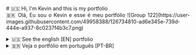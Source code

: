 <p align="justify">
# 🇺🇸 Hi, I'm Kevin and this is my portfolio<br/>🇧🇷 Olá, Eu sou o Kevin e esse é meu portfólio</center>
![Group 122](https://user-images.githubusercontent.com/49958388/126734810-ad6e345e-739d-444e-a937-8c0237f4b3c7.png)
</p>
<details>
    
<summary>🇺🇸 See the english [EN] portfolio</summary>

## Complete IOS App Development Bootcamp Projects
<details>
    
<summary>See more about Complete IOS App Development Bootcamp</summary>

### Advanced Swift Classroom 1
<details>
    
<summary>See more about Advanced Swift Classroom 1</summary>
    
#### Understanding Getters and Setters
```swift
let one: Int = 1

var two: Int {
    get {
        return one + 1
    }
}
 ```
 
```swift
let one: Int = 1

var two: Int {
    set {
        if two != 2 {
            print("two != 2 !!!")
        }
    }
}
 ```
#### Understanding Observed properties
```swift
var one: Int = 1 {
    willSet {
        print("The variable is about to chage")
    }
    didSet {
        print("The variable changed")
    }
}
 ```
    
</details>

### Flash Chat App
![morflax_things-6](https://user-images.githubusercontent.com/49958388/126725712-efa574b9-29ba-44d9-8913-068a135f125c.png)
<details>
    
<summary>See more about Flash Chat App</summary>
    
#### Using Cocoapods to get 3rd party libraries
Podfile
```markdown
platform :ios, '13.0'

target 'Flash Chat iOS13' do

  use_frameworks!

  pod 'CLTypingLabel', '~> 0.4.0'
  pod 'Firebase/Auth'
  pod 'Firebase/Firestore'

end
 ```
 
AppDelegate.swift
```swift
import IQKeyboardManagerSwift

@UIApplicationMain
class AppDelegate: UIResponder, UIApplicationDelegate {

    func application(_ application: UIApplication, didFinishLaunchingWithOptions launchOptions: [UIApplication.LaunchOptionsKey: Any]?) -> Bool {
        // Override point for customization after application launch.
        FirebaseApp.configure()
        Firestore.firestore()
        
        IQKeyboardManager.shared.enable = true
        IQKeyboardManager.shared.enableAutoToolbar = false
        IQKeyboardManager.shared.shouldResignOnTouchOutside = true
        
        return true
    }
//[...]
}
 ```

WelcomeViewController.swift
```swift
@IBOutlet weak var titleLabel: CLTypingLabel!
    
    override func viewDidLoad() {
        super.viewDidLoad()
        
        titleLabel.text = K.appName
    }
 ```

#### Using Firebase Auth to sign in existing users
LoginViewController.swift
```swift
    @IBAction func loginPressed(_ sender: UIButton) {
        
        if let email = emailTextfield.text, let password = passwordTextfield.text {
            Auth.auth().signIn(withEmail: email, password: password) { [weak self] authResult, error in
                if let e = error {
                    print(e.localizedDescription)
                } else {
                    self!.performSegue(withIdentifier: K.loginSegue, sender: self)
                }
            }
        }
    }
 ```

#### Using Firebase to send chat messages to database
ChatViewController.swift
```swift
    @IBAction func sendPressed(_ sender: UIButton) {
        if let messageBody = messageTextfield.text, let messageSender = Auth.auth().currentUser?.email {
            db.collection(K.FStore.collectionName).addDocument(data: [
                                                                K.FStore.senderField: messageSender,
                                                                K.FStore.bodyField: messageBody,
                                                                K.FStore.dateField: Date().timeIntervalSince1970
            ]) { error in
                if let e = error {
                    print(e)
                } else {
                    print("sendPressed okay")
                    DispatchQueue.main.async {
                        self.messageTextfield.text = ""
                    }
                }
            }
        }
    }
```

#### Using Xib to create a custom TableViewCell
MessageCell.swift
```swift
class MessageCell: UITableViewCell {

    @IBOutlet weak var messageBubble: UIView!
    @IBOutlet weak var label: UILabel!
    @IBOutlet weak var rightImageView: UIImageView!
    @IBOutlet weak var leftImageView: UIImageView!
    
    override func awakeFromNib() {
        super.awakeFromNib()
        
        messageBubble.layer.cornerRadius = messageBubble.frame.size.height / 4
    }

    override func setSelected(_ selected: Bool, animated: Bool) {
        super.setSelected(selected, animated: animated)

        
    }
    
}
```
ChatViewController.swift
```swift
func tableView(_ tableView: UITableView, cellForRowAt indexPath: IndexPath) -> UITableViewCell {
        
    let cell = tableView.dequeueReusableCell(withIdentifier: K.cellIdentifier, for: indexPath) as! MessageCell
 //[...]
 }
```
MessageCell.xib

<img width="533" alt="Captura de Tela 2021-07-22 às 19 50 18" src="https://user-images.githubusercontent.com/49958388/126718746-106cc259-de67-42f7-bff3-89b99b952d56.png">

#### Understanding Upcast and Downcast
```swift
    
    let subclassObject = Subclass()
    let classObject = Class()

    if let object = classObject is Subclass {
      let object = classObject as! Subclass
    }
    
    let object = classObject as? Subclass
    
    let object = subclassObject as Class
    
```

#### Understanding ViewController Lifecycle
![image](https://user-images.githubusercontent.com/49958388/126719944-54812cfe-e5b5-4dd5-8927-5f8241778423.png)

#### Understanding App Lifecycle
![image](https://user-images.githubusercontent.com/49958388/126720044-e7b4d813-2d71-46cc-9bec-245e0268f65d.png)
AppDelegate.swift
```swift
    func application(_ application: UIApplication, didFinishLaunchingWithOptions launchOptions: [UIApplication.LaunchOptionsKey: Any]?) -> Bool {}

    func application(_ application: UIApplication, configurationForConnecting connectingSceneSession: UISceneSession, options: UIScene.ConnectionOptions) -> UISceneConfiguration {}

    func application(_ application: UIApplication, didDiscardSceneSessions sceneSessions: Set<UISceneSession>) {}
```

SceneDelegate.swift
```swift
    func scene(_ scene: UIScene, willConnectTo session: UISceneSession, options connectionOptions: UIScene.ConnectionOptions) {}

    func sceneDidDisconnect(_ scene: UIScene) {}

    func sceneDidBecomeActive(_ scene: UIScene) {}

    func sceneWillResignActive(_ scene: UIScene) {}

    func sceneWillEnterForeground(_ scene: UIScene) {}

    func sceneDidEnterBackground(_ scene: UIScene) {}
```

</details>
    
### Clima App
![morflax_things-5](https://user-images.githubusercontent.com/49958388/126725670-302882be-e602-44a5-a18c-2d198312c165.png)
<details>
    
<summary>See more about Clima App</summary>
    
#### Using Computed Properties
WeatherViewController.swift
```swift
class WeatherViewController: UIViewController {

    @IBOutlet weak var conditionImageView: UIImageView!
    @IBOutlet weak var temperatureLabel: UILabel!
    @IBOutlet weak var cityLabel: UILabel!
    @IBOutlet weak var searchTextField: UITextField!
    
    var weatherManager = WeatherManager()
    let locationManager = CLLocationManager()
    
    override func viewDidLoad() {
        super.viewDidLoad()
        locationManager.delegate = self
        weatherManager.delegate = self
        searchTextField.delegate = self
        
        locationManager.requestWhenInUseAuthorization()
        locationManager.requestLocation()
    }
//[...]
}

extension WeatherViewController: CLLocationManagerDelegate {
    func locationManager(_ manager: CLLocationManager, didUpdateLocations locations: [CLLocation]) {
        if let location = locations.last {
            locationManager.stopUpdatingLocation()
            let lat = location.coordinate.latitude
            let lon = location.coordinate.longitude
            weatherManager.fetchWeather(latitude: lat, longitude: lon)
        }
    }
    
    func locationManager(_ manager: CLLocationManager, didFailWithError error: Error) {
        print(error)
    }
}
 ```
 
#### Using CoreLocation to get location data
WeatherViewController.swift
```swift
    let locationManager = CLLocationManager()
    
        override func viewDidLoad() {
            super.viewDidLoad()
            locationManager.delegate = self
            weatherManager.delegate = self
            searchTextField.delegate = self
        
            locationManager.requestWhenInUseAuthorization()
            locationManager.requestLocation()
        }
    
extension WeatherViewController: CLLocationManagerDelegate {
    func locationManager(_ manager: CLLocationManager, didUpdateLocations locations: [CLLocation]) {
        if let location = locations.last {
            locationManager.stopUpdatingLocation()
            let lat = location.coordinate.latitude
            let lon = location.coordinate.longitude
            weatherManager.fetchWeather(latitude: lat, longitude: lon)
        }
    }
    
    func locationManager(_ manager: CLLocationManager, didFailWithError error: Error) {
        print(error)
    }
}

 ```
 
#### Understanding the Delegate Design pattern and using it to pass data between a model class and ViewController

![image](https://user-images.githubusercontent.com/49958388/126714234-d36d20c2-6852-40a8-94c6-093fd03fccfa.png)
    
WeatherViewController.swift
```swift
class WeatherViewController: UIViewController {
//[...]
    var weatherManager = WeatherManager()
    let locationManager = CLLocationManager()
    
    override func viewDidLoad() {
        super.viewDidLoad()
        locationManager.delegate = self
        weatherManager.delegate = self
        searchTextField.delegate = self
        
        locationManager.requestWhenInUseAuthorization()
        locationManager.requestLocation()
    }
}

extension WeatherViewController: WeatherManagerDelegate {
    func didUpdateWeather(_ weatherManager: WeatherManager, weather: WeatherModel) {
        DispatchQueue.main.async {
            self.temperatureLabel.text = weather.temperatureString
            self.conditionImageView.image = UIImage(systemName: weather.conditionName)
            self.cityLabel.text = weather.cityName
        }
        
    }
    
    func didFailWithError(error: Error) {
        print(error)
    }
}
 ```
 WeatherManager.swift
```swift
protocol WeatherManagerDelegate {
    func didUpdateWeather(_ weatherManager: WeatherManager, weather: WeatherModel)
    func didFailWithError(error: Error)
}

struct WeatherManager {
    let weatherURL = "[...]"
    
    var delegate: WeatherManagerDelegate?
    
    func performRequest(with urlString: String) {
        //[...]
        delegate?.didFailWithError(error: error!)
        //[...]
    }
 //[...]
 }
 ```
 
#### Using URLSession for Networking
WeatherManager.swift
```swift
    func fetchWeather(cityName: String) {
        let urlString = "\(weatherURL)&q=\(cityName)"
        performRequest(with: urlString)
    }
    
    func fetchWeather(latitude: CLLocationDegrees, longitude: CLLocationDegrees) {
        let urlString = "\(weatherURL)&lat=\(latitude)&lon=\(longitude)"
        performRequest(with: urlString)
    }
    
    func performRequest(with urlString: String) {
        if let url = URL(string: urlString) {
            
            let session = URLSession(configuration: .default)
            
            let task = session.dataTask(with: url) { data, response, error in
                if error != nil {
                    delegate?.didFailWithError(error: error!)
                    return
                }
                if let safeData = data {
                    if let weather = self.parseJSON(safeData) {
                        delegate?.didUpdateWeather(self, weather: weather)
                    }
                }
            }
            
            task.resume()
        }
        
    }
 ```
 
#### Understanding closures
WeatherManager.swift
```swift
func calculator (n1: Int, n2: Int, operation: (Int, Int) -> Int {
    return operation(n1, n2)
}

func multiply (no1: Int, no2: Int) -> Int {
    return no1 * no2
}

calculator(n1: x, n2: y, operation: multiply)

//This is equal to

func calculator (n1: Int, n2: Int, operation: (Int, Int) -> Int {
    return operation(n1, n2)
}

calculator(n1: x, n2: y, operation: {(no1, no2) in no1 * no2})

//This is equal to

func calculator (n1: Int, n2: Int, operation: (Int, Int) -> Int {
    return operation(n1, n2)
}

calculator(n1: x, n2: y,) {$0 * $1}
 ```
 
#### Using Codable protocol for JSON Parsin
WeatherData.swift
```swift
struct WeatherData: Codable {
    let name: String
    let main: Main
    let weather: [Weather]
}

struct Main: Codable {
    let temp: Double
}

struct Weather: Codable {
    let id: Int
    let main: String
    let description: String
    let icon: String
}
 ```
WeatherManager.swift
```swift
    func parseJSON(_ weatherData: Data) -> WeatherModel? {
        let decoder = JSONDecoder()
        
        do {
            let decodedData = try decoder.decode(WeatherData.self, from: weatherData)
            let id = decodedData.weather[0].id
            let temp = decodedData.main.temp
            let name = decodedData.name
            
            let weather = WeatherModel(conditionId: id, cityName: name, temperature: temp)
            return weather
            
        } catch {
            delegate?.didFailWithError(error: error)
            return nil
        }
    }
 ```
 
#### Using Computed Properties
WeatherModel.swift
```swift
struct WeatherModel {
    let conditionId: Int
    let cityName: String
    let temperature: Double
    
    var temperatureString: String {
        return String(format: "%.1f", temperature)
    }
    
    var conditionName: String {
        switch conditionId {
                case 200...232:
                    return "cloud.bolt"
                case 300...321:
                    return "cloud.drizzle"
                case 500...531:
                    return "cloud.rain"
                case 600...622:
                    return "cloud.snow"
                case 701...781:
                    return "cloud.fog"
                case 800:
                    return "sun.max"
                case 801...804:
                    return "cloud.bolt"
                default:
                    return "cloud"
        }
    }
}
 ```
    
</details>    

### BMI Calculator App
![morflax_things-4](https://user-images.githubusercontent.com/49958388/126725617-e3cd6ee2-4e7d-4fed-a9e2-d10e34b5deb3.png)
<details>
    
<summary>See more about BMI Calculator App</summary>
    
#### Understanding the difference between Classes and Structs
```swift
    Struct struct {
        
        let immutable: Any?
        let passedByValue: Any?
    }
    
    Class class {
        
        let inheritance: Any?
        let passedByReference: Any?
    }
 ```

#### Using Segue to pass data between ViewControllers
CalculateViewController.swift
```swift
    @IBAction func calculatePressed(_ sender: UIButton) {
        let height = heightSlider.value
        let weight = weightSlider.value

        calculatorBrain.calculateBMI(height: height, weight: weight)
        
        performSegue(withIdentifier: "goToRsult", sender: self)
    }
    
    override func prepare(for segue: UIStoryboardSegue, sender: Any?) {
        if segue.identifier == "goToResult" {
            let destinationVC = segue.destination as! ResultViewController
            destinationVC.bmiValue = calculatorBrain.getBMIValue()
            destinationVC.advice = calculatorBrain.getAdvice()
            destinationVC.color = calculatorBrain.getColor()
        }
    }
 ```
 
#### Understanding Optional Binding, Chaining, and Nil Coalescicng
CalculateViewController.swift
```swift
    let foceUnwrapping = optional!
    
    func checkForNilValue() {
        if optional != nil {
            optional!
        }
     }
     
     func optionalBinding() {
        if let safeOptional = optional {
            safeOptional
        }
     }
     
     func nilCoalescingOperator() {
        optional ?? defaultValue
     }
 ```
    
</details>

### Quizzler App
![morflax_things-3](https://user-images.githubusercontent.com/49958388/126725585-12f60320-0031-4f0f-88a1-32528b016720.png)
<details>
    
<summary>See more about Quizzler App</summary>
    
#### Using MVC arquiteture/design pattern
<img width="183" alt="Captura de Tela 2021-07-22 às 16 34 27" src="https://user-images.githubusercontent.com/49958388/126698967-8cb50782-6a08-4410-a645-e04e26252808.png">

#### Using mutating func to update struct atributes
ViewController.swift
```swift
    mutating func nextQuestion() {
        
        if questionNumber + 1 < quiz.count {
            questionNumber += 1
        } else {
            questionNumber = 0
        }
    }
    
    mutating func checkAnswer(userAnswer: String) -> Bool {
        if userAnswer == quiz[questionNumber].answer {
            score += 1
            return true
        } else {
            return false
        }
    }
 ```
    
</details>

### Egg Timer App
![morflax_things-2](https://user-images.githubusercontent.com/49958388/126725505-6e6accd7-5374-493d-bed5-a33868421f96.png)
<details>
    
<summary>See more about Egg Timer App</summary>
    
#### Using Sheduled Timer to set a progress bar
ViewController.swift
```swift
    @IBAction func hardnessSelected(_ sender: UIButton) {
        
        timer.invalidate()
        let hardness = sender.currentTitle!
        totalTime = eggTimes[hardness]!

        progressBar.progress = 0.0
        secondsPassed = 0
        titleLabel.text = hardness

        timer = Timer.scheduledTimer(timeInterval: 1.0, target:self, selector: #selector(updateTimer), userInfo:nil, repeats: true)
    }
    
    @objc func updateTimer() {
        if secondsPassed < totalTime {
            secondsPassed += 1
            progressBar.progress = Float(secondsPassed) / Float(totalTime)
            print(Float(secondsPassed) / Float(totalTime))
        } else {
            timer.invalidate()
            titleLabel.text = "DONE!"
            
            let url = Bundle.main.url(forResource: "alarm_sound", withExtension: "mp3")
            player = try! AVAudioPlayer(contentsOf: url!)
            player.play()
        }
    }
 ```
                                    
</details>
 
### Dicee App 
![morflax_things](https://user-images.githubusercontent.com/49958388/126725345-bb5a9bd4-9ab8-474a-95dc-d1d1d83b5a3e.png)
<details>
    
<summary>See more about Dicee App</summary>
    
#### Using Alignment, Pinning, Containers, Subviews and Stacks to Autolayout
<img width="566" alt="Captura de Tela 2021-07-22 às 16 14 06" src="https://user-images.githubusercontent.com/49958388/126696504-f49c68b0-75ea-41c6-aaa8-ea9f49760554.png">
    
</details>
</details>
    
<br/><br/><br/><br/><br/><br/><br/><br/><br/><br/><br/><br/><br/><br/><br/><br/><br/><br/><br/><br/><br/><br/><br/><br/><br/><br/><br/><br/><br/><br/><br/><br/><br/><br/><br/><br/><br/><br/><br/><br/><br/><br/><br/><br/><br/><br/><br/><br/><br/><br/><br/><br/><br/><br/><br/><br/><br/><br/><br/><br/><br/><br/><br/><br/><br/><br/><br/><br/><br/><br/><br/><br/><br/><br/><br/><br/><br/><br/><br/><br/><br/><br/><br/><br/><br/><br/><br/><br/><br/><br/><br/><br/><br/><br/><br/><br/><br/><br/><br/><br/><br/><br/><br/><br/><br/><br/><br/><br/><br/><br/><br/><br/><br/><br/><br/><br/><br/><br/><br/><br/><br/><br/><br/><br/><br/><br/><br/><br/><br/><br/><br/><br/><br/><br/><br/><br/><br/><br/><br/><br/><br/><br/><br/><br/><br/><br/><br/><br/><br/><br/><br/><br/><br/><br/><br/><br/><br/><br/><br/><br/><br/><br/><br/><br/><br/><br/><br/><br/><br/><br/><br/><br/><br/><br/><br/><br/><br/><br/><br/><br/><br/><br/><br/><br/><br/><br/><br/><br/><br/><br/><br/><br/>
    
</details>
 
    
    
    
    
    
    
    
    
    
    
    
    
    
    
    
    
    
    
    
    
    
    
    
    
    
    
    
    
    
    
    
    
<details>
    
<summary>🇧🇷 Veja o portfólio em português [PT-BR]</summary>

## Complete IOS App Development Bootcamp Projects
<details>
    
<summary>See more about Complete IOS App Development Bootcamp</summary>

### Advanced Swift Classroom 1
<details>
    
<summary>See more about Advanced Swift Classroom 1</summary>
    
#### Understanding Getters and Setters
```swift
let one: Int = 1

var two: Int {
    get {
        return one + 1
    }
}
 ```
 
```swift
let one: Int = 1

var two: Int {
    set {
        if two != 2 {
            print("two != 2 !!!")
        }
    }
}
 ```
#### Understanding Observed properties
```swift
var one: Int = 1 {
    willSet {
        print("The variable is about to chage")
    }
    didSet {
        print("The variable changed")
    }
}
 ```
    
</details>

### Flash Chat App
![morflax_things-6](https://user-images.githubusercontent.com/49958388/126725712-efa574b9-29ba-44d9-8913-068a135f125c.png)
<details>
    
<summary>See more about Flash Chat App</summary>
    
#### Using Cocoapods to get 3rd party libraries
Podfile
```markdown
platform :ios, '13.0'

target 'Flash Chat iOS13' do

  use_frameworks!

  pod 'CLTypingLabel', '~> 0.4.0'
  pod 'Firebase/Auth'
  pod 'Firebase/Firestore'

end
 ```
 
AppDelegate.swift
```swift
import IQKeyboardManagerSwift

@UIApplicationMain
class AppDelegate: UIResponder, UIApplicationDelegate {

    func application(_ application: UIApplication, didFinishLaunchingWithOptions launchOptions: [UIApplication.LaunchOptionsKey: Any]?) -> Bool {
        // Override point for customization after application launch.
        FirebaseApp.configure()
        Firestore.firestore()
        
        IQKeyboardManager.shared.enable = true
        IQKeyboardManager.shared.enableAutoToolbar = false
        IQKeyboardManager.shared.shouldResignOnTouchOutside = true
        
        return true
    }
//[...]
}
 ```

WelcomeViewController.swift
```swift
@IBOutlet weak var titleLabel: CLTypingLabel!
    
    override func viewDidLoad() {
        super.viewDidLoad()
        
        titleLabel.text = K.appName
    }
 ```

#### Using Firebase Auth to sign in existing users
LoginViewController.swift
```swift
    @IBAction func loginPressed(_ sender: UIButton) {
        
        if let email = emailTextfield.text, let password = passwordTextfield.text {
            Auth.auth().signIn(withEmail: email, password: password) { [weak self] authResult, error in
                if let e = error {
                    print(e.localizedDescription)
                } else {
                    self!.performSegue(withIdentifier: K.loginSegue, sender: self)
                }
            }
        }
    }
 ```

#### Using Firebase to send chat messages to database
ChatViewController.swift
```swift
    @IBAction func sendPressed(_ sender: UIButton) {
        if let messageBody = messageTextfield.text, let messageSender = Auth.auth().currentUser?.email {
            db.collection(K.FStore.collectionName).addDocument(data: [
                                                                K.FStore.senderField: messageSender,
                                                                K.FStore.bodyField: messageBody,
                                                                K.FStore.dateField: Date().timeIntervalSince1970
            ]) { error in
                if let e = error {
                    print(e)
                } else {
                    print("sendPressed okay")
                    DispatchQueue.main.async {
                        self.messageTextfield.text = ""
                    }
                }
            }
        }
    }
```

#### Using Xib to create a custom TableViewCell
MessageCell.swift
```swift
class MessageCell: UITableViewCell {

    @IBOutlet weak var messageBubble: UIView!
    @IBOutlet weak var label: UILabel!
    @IBOutlet weak var rightImageView: UIImageView!
    @IBOutlet weak var leftImageView: UIImageView!
    
    override func awakeFromNib() {
        super.awakeFromNib()
        
        messageBubble.layer.cornerRadius = messageBubble.frame.size.height / 4
    }

    override func setSelected(_ selected: Bool, animated: Bool) {
        super.setSelected(selected, animated: animated)

        
    }
    
}
```
ChatViewController.swift
```swift
func tableView(_ tableView: UITableView, cellForRowAt indexPath: IndexPath) -> UITableViewCell {
        
    let cell = tableView.dequeueReusableCell(withIdentifier: K.cellIdentifier, for: indexPath) as! MessageCell
 //[...]
 }
```
MessageCell.xib

<img width="533" alt="Captura de Tela 2021-07-22 às 19 50 18" src="https://user-images.githubusercontent.com/49958388/126718746-106cc259-de67-42f7-bff3-89b99b952d56.png">

#### Understanding Upcast and Downcast
```swift
    
    let subclassObject = Subclass()
    let classObject = Class()

    if let object = classObject is Subclass {
      let object = classObject as! Subclass
    }
    
    let object = classObject as? Subclass
    
    let object = subclassObject as Class
    
```

#### Understanding ViewController Lifecycle
![image](https://user-images.githubusercontent.com/49958388/126719944-54812cfe-e5b5-4dd5-8927-5f8241778423.png)

#### Understanding App Lifecycle
![image](https://user-images.githubusercontent.com/49958388/126720044-e7b4d813-2d71-46cc-9bec-245e0268f65d.png)
AppDelegate.swift
```swift
    func application(_ application: UIApplication, didFinishLaunchingWithOptions launchOptions: [UIApplication.LaunchOptionsKey: Any]?) -> Bool {}

    func application(_ application: UIApplication, configurationForConnecting connectingSceneSession: UISceneSession, options: UIScene.ConnectionOptions) -> UISceneConfiguration {}

    func application(_ application: UIApplication, didDiscardSceneSessions sceneSessions: Set<UISceneSession>) {}
```

SceneDelegate.swift
```swift
    func scene(_ scene: UIScene, willConnectTo session: UISceneSession, options connectionOptions: UIScene.ConnectionOptions) {}

    func sceneDidDisconnect(_ scene: UIScene) {}

    func sceneDidBecomeActive(_ scene: UIScene) {}

    func sceneWillResignActive(_ scene: UIScene) {}

    func sceneWillEnterForeground(_ scene: UIScene) {}

    func sceneDidEnterBackground(_ scene: UIScene) {}
```

</details>
    
### Clima App
![morflax_things-5](https://user-images.githubusercontent.com/49958388/126725670-302882be-e602-44a5-a18c-2d198312c165.png)
<details>
    
<summary>See more about Clima App</summary>
    
#### Using Computed Properties
WeatherViewController.swift
```swift
class WeatherViewController: UIViewController {

    @IBOutlet weak var conditionImageView: UIImageView!
    @IBOutlet weak var temperatureLabel: UILabel!
    @IBOutlet weak var cityLabel: UILabel!
    @IBOutlet weak var searchTextField: UITextField!
    
    var weatherManager = WeatherManager()
    let locationManager = CLLocationManager()
    
    override func viewDidLoad() {
        super.viewDidLoad()
        locationManager.delegate = self
        weatherManager.delegate = self
        searchTextField.delegate = self
        
        locationManager.requestWhenInUseAuthorization()
        locationManager.requestLocation()
    }
//[...]
}

extension WeatherViewController: CLLocationManagerDelegate {
    func locationManager(_ manager: CLLocationManager, didUpdateLocations locations: [CLLocation]) {
        if let location = locations.last {
            locationManager.stopUpdatingLocation()
            let lat = location.coordinate.latitude
            let lon = location.coordinate.longitude
            weatherManager.fetchWeather(latitude: lat, longitude: lon)
        }
    }
    
    func locationManager(_ manager: CLLocationManager, didFailWithError error: Error) {
        print(error)
    }
}
 ```
 
#### Using CoreLocation to get location data
WeatherViewController.swift
```swift
    let locationManager = CLLocationManager()
    
        override func viewDidLoad() {
            super.viewDidLoad()
            locationManager.delegate = self
            weatherManager.delegate = self
            searchTextField.delegate = self
        
            locationManager.requestWhenInUseAuthorization()
            locationManager.requestLocation()
        }
    
extension WeatherViewController: CLLocationManagerDelegate {
    func locationManager(_ manager: CLLocationManager, didUpdateLocations locations: [CLLocation]) {
        if let location = locations.last {
            locationManager.stopUpdatingLocation()
            let lat = location.coordinate.latitude
            let lon = location.coordinate.longitude
            weatherManager.fetchWeather(latitude: lat, longitude: lon)
        }
    }
    
    func locationManager(_ manager: CLLocationManager, didFailWithError error: Error) {
        print(error)
    }
}

 ```
 
#### Understanding the Delegate Design pattern and using it to pass data between a model class and ViewController

![image](https://user-images.githubusercontent.com/49958388/126714234-d36d20c2-6852-40a8-94c6-093fd03fccfa.png)
    
WeatherViewController.swift
```swift
class WeatherViewController: UIViewController {
//[...]
    var weatherManager = WeatherManager()
    let locationManager = CLLocationManager()
    
    override func viewDidLoad() {
        super.viewDidLoad()
        locationManager.delegate = self
        weatherManager.delegate = self
        searchTextField.delegate = self
        
        locationManager.requestWhenInUseAuthorization()
        locationManager.requestLocation()
    }
}

extension WeatherViewController: WeatherManagerDelegate {
    func didUpdateWeather(_ weatherManager: WeatherManager, weather: WeatherModel) {
        DispatchQueue.main.async {
            self.temperatureLabel.text = weather.temperatureString
            self.conditionImageView.image = UIImage(systemName: weather.conditionName)
            self.cityLabel.text = weather.cityName
        }
        
    }
    
    func didFailWithError(error: Error) {
        print(error)
    }
}
 ```
 WeatherManager.swift
```swift
protocol WeatherManagerDelegate {
    func didUpdateWeather(_ weatherManager: WeatherManager, weather: WeatherModel)
    func didFailWithError(error: Error)
}

struct WeatherManager {
    let weatherURL = "[...]"
    
    var delegate: WeatherManagerDelegate?
    
    func performRequest(with urlString: String) {
        //[...]
        delegate?.didFailWithError(error: error!)
        //[...]
    }
 //[...]
 }
 ```
 
#### Using URLSession for Networking
WeatherManager.swift
```swift
    func fetchWeather(cityName: String) {
        let urlString = "\(weatherURL)&q=\(cityName)"
        performRequest(with: urlString)
    }
    
    func fetchWeather(latitude: CLLocationDegrees, longitude: CLLocationDegrees) {
        let urlString = "\(weatherURL)&lat=\(latitude)&lon=\(longitude)"
        performRequest(with: urlString)
    }
    
    func performRequest(with urlString: String) {
        if let url = URL(string: urlString) {
            
            let session = URLSession(configuration: .default)
            
            let task = session.dataTask(with: url) { data, response, error in
                if error != nil {
                    delegate?.didFailWithError(error: error!)
                    return
                }
                if let safeData = data {
                    if let weather = self.parseJSON(safeData) {
                        delegate?.didUpdateWeather(self, weather: weather)
                    }
                }
            }
            
            task.resume()
        }
        
    }
 ```
 
#### Understanding closures
WeatherManager.swift
```swift
func calculator (n1: Int, n2: Int, operation: (Int, Int) -> Int {
    return operation(n1, n2)
}

func multiply (no1: Int, no2: Int) -> Int {
    return no1 * no2
}

calculator(n1: x, n2: y, operation: multiply)

//This is equal to

func calculator (n1: Int, n2: Int, operation: (Int, Int) -> Int {
    return operation(n1, n2)
}

calculator(n1: x, n2: y, operation: {(no1, no2) in no1 * no2})

//This is equal to

func calculator (n1: Int, n2: Int, operation: (Int, Int) -> Int {
    return operation(n1, n2)
}

calculator(n1: x, n2: y,) {$0 * $1}
 ```
 
#### Using Codable protocol for JSON Parsin
WeatherData.swift
```swift
struct WeatherData: Codable {
    let name: String
    let main: Main
    let weather: [Weather]
}

struct Main: Codable {
    let temp: Double
}

struct Weather: Codable {
    let id: Int
    let main: String
    let description: String
    let icon: String
}
 ```
WeatherManager.swift
```swift
    func parseJSON(_ weatherData: Data) -> WeatherModel? {
        let decoder = JSONDecoder()
        
        do {
            let decodedData = try decoder.decode(WeatherData.self, from: weatherData)
            let id = decodedData.weather[0].id
            let temp = decodedData.main.temp
            let name = decodedData.name
            
            let weather = WeatherModel(conditionId: id, cityName: name, temperature: temp)
            return weather
            
        } catch {
            delegate?.didFailWithError(error: error)
            return nil
        }
    }
 ```
 
#### Using Computed Properties
WeatherModel.swift
```swift
struct WeatherModel {
    let conditionId: Int
    let cityName: String
    let temperature: Double
    
    var temperatureString: String {
        return String(format: "%.1f", temperature)
    }
    
    var conditionName: String {
        switch conditionId {
                case 200...232:
                    return "cloud.bolt"
                case 300...321:
                    return "cloud.drizzle"
                case 500...531:
                    return "cloud.rain"
                case 600...622:
                    return "cloud.snow"
                case 701...781:
                    return "cloud.fog"
                case 800:
                    return "sun.max"
                case 801...804:
                    return "cloud.bolt"
                default:
                    return "cloud"
        }
    }
}
 ```
    
</details>    

### BMI Calculator App
![morflax_things-4](https://user-images.githubusercontent.com/49958388/126725617-e3cd6ee2-4e7d-4fed-a9e2-d10e34b5deb3.png)
<details>
    
<summary>See more about BMI Calculator App</summary>
    
#### Understanding the difference between Classes and Structs
```swift
    Struct struct {
        
        let immutable: Any?
        let passedByValue: Any?
    }
    
    Class class {
        
        let inheritance: Any?
        let passedByReference: Any?
    }
 ```

#### Using Segue to pass data between ViewControllers
CalculateViewController.swift
```swift
    @IBAction func calculatePressed(_ sender: UIButton) {
        let height = heightSlider.value
        let weight = weightSlider.value

        calculatorBrain.calculateBMI(height: height, weight: weight)
        
        performSegue(withIdentifier: "goToRsult", sender: self)
    }
    
    override func prepare(for segue: UIStoryboardSegue, sender: Any?) {
        if segue.identifier == "goToResult" {
            let destinationVC = segue.destination as! ResultViewController
            destinationVC.bmiValue = calculatorBrain.getBMIValue()
            destinationVC.advice = calculatorBrain.getAdvice()
            destinationVC.color = calculatorBrain.getColor()
        }
    }
 ```
 
#### Understanding Optional Binding, Chaining, and Nil Coalescicng
CalculateViewController.swift
```swift
    let foceUnwrapping = optional!
    
    func checkForNilValue() {
        if optional != nil {
            optional!
        }
     }
     
     func optionalBinding() {
        if let safeOptional = optional {
            safeOptional
        }
     }
     
     func nilCoalescingOperator() {
        optional ?? defaultValue
     }
 ```
    
</details>

### Quizzler App
![morflax_things-3](https://user-images.githubusercontent.com/49958388/126725585-12f60320-0031-4f0f-88a1-32528b016720.png)
<details>
    
<summary>See more about Quizzler App</summary>
    
#### Using MVC arquiteture/design pattern
<img width="183" alt="Captura de Tela 2021-07-22 às 16 34 27" src="https://user-images.githubusercontent.com/49958388/126698967-8cb50782-6a08-4410-a645-e04e26252808.png">

#### Using mutating func to update struct atributes
ViewController.swift
```swift
    mutating func nextQuestion() {
        
        if questionNumber + 1 < quiz.count {
            questionNumber += 1
        } else {
            questionNumber = 0
        }
    }
    
    mutating func checkAnswer(userAnswer: String) -> Bool {
        if userAnswer == quiz[questionNumber].answer {
            score += 1
            return true
        } else {
            return false
        }
    }
 ```
    
</details>

### Egg Timer App
![morflax_things-2](https://user-images.githubusercontent.com/49958388/126725505-6e6accd7-5374-493d-bed5-a33868421f96.png)
<details>
    
<summary>See more about Egg Timer App</summary>
    
#### Using Sheduled Timer to set a progress bar
ViewController.swift
```swift
    @IBAction func hardnessSelected(_ sender: UIButton) {
        
        timer.invalidate()
        let hardness = sender.currentTitle!
        totalTime = eggTimes[hardness]!

        progressBar.progress = 0.0
        secondsPassed = 0
        titleLabel.text = hardness

        timer = Timer.scheduledTimer(timeInterval: 1.0, target:self, selector: #selector(updateTimer), userInfo:nil, repeats: true)
    }
    
    @objc func updateTimer() {
        if secondsPassed < totalTime {
            secondsPassed += 1
            progressBar.progress = Float(secondsPassed) / Float(totalTime)
            print(Float(secondsPassed) / Float(totalTime))
        } else {
            timer.invalidate()
            titleLabel.text = "DONE!"
            
            let url = Bundle.main.url(forResource: "alarm_sound", withExtension: "mp3")
            player = try! AVAudioPlayer(contentsOf: url!)
            player.play()
        }
    }
 ```
                                    
</details>
 
### Dicee App 
![morflax_things](https://user-images.githubusercontent.com/49958388/126725345-bb5a9bd4-9ab8-474a-95dc-d1d1d83b5a3e.png)
<details>
    
<summary>See more about Dicee App</summary>
    
#### Using Alignment, Pinning, Containers, Subviews and Stacks to Autolayout
<img width="566" alt="Captura de Tela 2021-07-22 às 16 14 06" src="https://user-images.githubusercontent.com/49958388/126696504-f49c68b0-75ea-41c6-aaa8-ea9f49760554.png">
    
</details>
</details>
</details>
